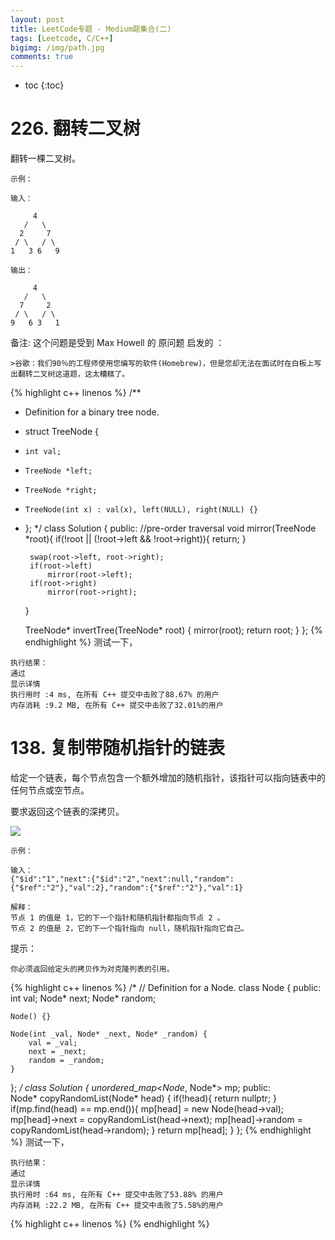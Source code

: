```yaml
---
layout: post
title: LeetCode专题 - Medium题集合(二)
tags: [Leetcode, C/C++]
bigimg: /img/path.jpg
comments: true
---
```


* toc
{:toc}

# 226. 翻转二叉树

翻转一棵二叉树。

```
示例：

输入：

     4
   /   \
  2     7
 / \   / \
1   3 6   9

输出：

     4
   /   \
  7     2
 / \   / \
9   6 3   1
```

备注:
这个问题是受到 Max Howell 的 原问题 启发的 ：

    >谷歌：我们90％的工程师使用您编写的软件(Homebrew)，但是您却无法在面试时在白板上写出翻转二叉树这道题，这太糟糕了。

{% highlight c++ linenos %}
/**
 * Definition for a binary tree node.
 * struct TreeNode {
 *     int val;
 *     TreeNode *left;
 *     TreeNode *right;
 *     TreeNode(int x) : val(x), left(NULL), right(NULL) {}
 * };
 */
class Solution {
public:
    //pre-order traversal
    void mirror(TreeNode *root){
        if(!root || (!root->left && !root->right)){
            return;
        }
        
        swap(root->left, root->right);
        if(root->left)
            mirror(root->left);
        if(root->right)
            mirror(root->right);

    }
    
    TreeNode* invertTree(TreeNode* root) {
        mirror(root);
        return root;
    }
};
{% endhighlight %}
测试一下，
```
执行结果：
通过
显示详情
执行用时 :4 ms, 在所有 C++ 提交中击败了88.67% 的用户
内存消耗 :9.2 MB, 在所有 C++ 提交中击败了32.01%的用户
```

# 138. 复制带随机指针的链表

给定一个链表，每个节点包含一个额外增加的随机指针，该指针可以指向链表中的任何节点或空节点。

要求返回这个链表的深拷贝。 

![](https://assets.leetcode-cn.com/aliyun-lc-upload/uploads/2019/02/23/1470150906153-2yxeznm.png)
```
示例：

输入：
{"$id":"1","next":{"$id":"2","next":null,"random":{"$ref":"2"},"val":2},"random":{"$ref":"2"},"val":1}

解释：
节点 1 的值是 1，它的下一个指针和随机指针都指向节点 2 。
节点 2 的值是 2，它的下一个指针指向 null，随机指针指向它自己。

```
提示：

    你必须返回给定头的拷贝作为对克隆列表的引用。

{% highlight c++ linenos %}
/*
// Definition for a Node.
class Node {
public:
    int val;
    Node* next;
    Node* random;

    Node() {}

    Node(int _val, Node* _next, Node* _random) {
        val = _val;
        next = _next;
        random = _random;
    }
};
*/
class Solution {
    unordered_map<Node*, Node*> mp;
public:  
    Node* copyRandomList(Node* head) {
       if(!head){
           return nullptr;
       }
       if(mp.find(head) == mp.end()){
           mp[head] = new Node(head->val);
           mp[head]->next = copyRandomList(head->next);
           mp[head]->random = copyRandomList(head->random);
       }
       return mp[head];
    }
};
{% endhighlight %}
测试一下，
```
执行结果：
通过
显示详情
执行用时 :64 ms, 在所有 C++ 提交中击败了53.88% 的用户
内存消耗 :22.2 MB, 在所有 C++ 提交中击败了5.58%的用户
```

{% highlight c++ linenos %}
{% endhighlight %}